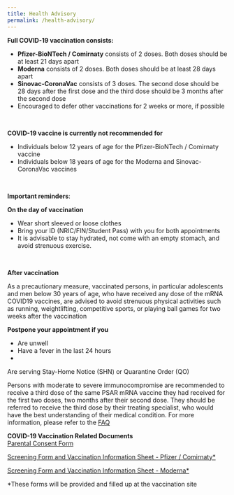 ```yaml
---
title: Health Advisory
permalink: /health-advisory/
---
```

**Full COVID-19 vaccination consists:**

- **Pfizer-BioNTech / Comirnaty** consists of 2 doses. Both doses should be at least 21 days apart 
- **Moderna** consists of 2 doses. Both doses should be at least 28 days apart
- **Sinovac-CoronaVac** consists of 3 doses. The second dose should be 28 days after the first dose and the third dose should be 3 months after the second dose
-  Encouraged to defer other vaccinations for 2 weeks or more, if possible
  <br/>

**COVID-19 vaccine is currently not recommended for**

- Individuals below 12 years of age for the Pfizer-BioNTech / Comirnaty vaccine
- Individuals below 18 years of age for the Moderna and Sinovac-CoronaVac vaccines
<br/>

**Important reminders**:

**On the day of vaccination**

* Wear short sleeved or loose clothes
* Bring your ID (NRIC/FIN/Student Pass) with you for both appointments
* It is advisable to stay hydrated, not come with an empty stomach, and avoid strenuous exercise.
<br/>

**After vaccination**

As a precautionary measure, vaccinated persons, in particular adolescents and men below 30 years of age, who have received any dose of the mRNA COVID19 vaccines, are advised to avoid strenuous physical activities such as running, weightlifting, competitive sports, or playing ball games for two weeks after the vaccination
 <br/>

**Postpone your appointment if you**

- Are unwell
- Have a fever in the last 24 hours
- 
 Are serving Stay-Home Notice (SHN) or Quarantine Order (QO)


Persons with moderate to severe immunocompromise are recommended to receive a third dose of the same PSAR mRNA vaccine they had received for the first two doses, two months after their second dose.  They should be referred to receive the third dose by their treating specialist, who would have the best understanding of their medical condition. For more information, please refer to the [FAQ](https://www.moh.gov.sg/covid-19/vaccination/faqs---enhanced-primary-series)
 <br/>
 
 **COVID-19 Vaccination Related Documents**<br>
 [Parental Consent Form](https://go.gov.sg/parcf) <br>
 
[Screening Form and Vaccination Information Sheet - Pfizer / Comirnaty*](http://go.gov.sg/visp)<br>

 [Screening Form and Vaccination Information Sheet - Moderna*](https://go.gov.sg/vism)<br>
 
  *These forms will be provided and filled up at the vaccination site